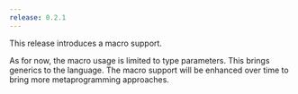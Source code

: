 ```yaml
---
release: 0.2.1
---
```


This release introduces a macro support.

As for now, the macro usage is limited to type parameters. This brings generics
to the language. The macro support will be enhanced over time to bring more
metaprogramming approaches.
